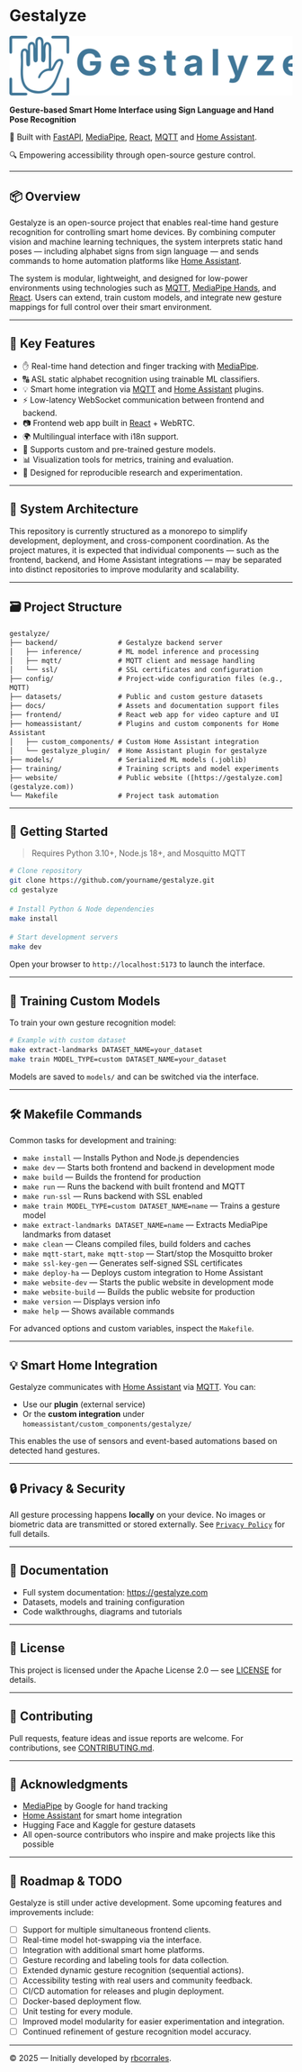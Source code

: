 # Gestalyze

![Gestalyze Logo](gestalyze-logo-text.svg)

**Gesture-based Smart Home Interface using Sign Language and Hand Pose Recognition**

🔧 Built with [FastAPI](https://fastapi.tiangolo.com), [MediaPipe](https://ai.google.dev/edge/mediapipe/solutions/vision/hand_landmarker), [React](https://react.dev), [MQTT](https://mqtt.org) and [Home Assistant](https://www.home-assistant.io).

🔍 Empowering accessibility through open-source gesture control.

---

## 📦 Overview

Gestalyze is an open-source project that enables real-time hand gesture recognition for controlling smart home devices. By combining computer vision and machine learning techniques, the system interprets static hand poses — including alphabet signs from sign language — and sends commands to home automation platforms like [Home Assistant](https://www.home-assistant.io).

The system is modular, lightweight, and designed for low-power environments using technologies such as [MQTT](https://mqtt.org), [MediaPipe Hands](https://ai.google.dev/edge/mediapipe/solutions/vision/hand_landmarker), and [React](https://react.dev). Users can extend, train custom models, and integrate new gesture mappings for full control over their smart environment.

---

## 🎯 Key Features

- ✋ Real-time hand detection and finger tracking with [MediaPipe](https://ai.google.dev/edge/mediapipe/solutions/vision/hand_landmarker).
- 🔠 ASL static alphabet recognition using trainable ML classifiers.
- 💡 Smart home integration via [MQTT](https://mqtt.org) and [Home Assistant](https://www.home-assistant.io) plugins.
- ⚡ Low-latency WebSocket communication between frontend and backend.
- 📷 Frontend web app built in [React](https://react.dev) + WebRTC.
- 🌍 Multilingual interface with i18n support.
- 🧠 Supports custom and pre-trained gesture models.
- 📊 Visualization tools for metrics, training and evaluation.
- 🧪 Designed for reproducible research and experimentation.

---

## 🧱 System Architecture

This repository is currently structured as a monorepo to simplify development, deployment, and cross-component coordination. As the project matures, it is expected that individual components — such as the frontend, backend, and Home Assistant integrations — may be separated into distinct repositories to improve modularity and scalability.

---

## 🗃️ Project Structure

```
gestalyze/
├── backend/               # Gestalyze backend server
│   ├── inference/         # ML model inference and processing
│   ├── mqtt/              # MQTT client and message handling
│   └── ssl/               # SSL certificates and configuration
├── config/                # Project-wide configuration files (e.g., MQTT)
├── datasets/              # Public and custom gesture datasets
├── docs/                  # Assets and documentation support files
├── frontend/              # React web app for video capture and UI
├── homeassistant/         # Plugins and custom components for Home Assistant
│   ├── custom_components/ # Custom Home Assistant integration
│   └── gestalyze_plugin/  # Home Assistant plugin for gestalyze
├── models/                # Serialized ML models (.joblib)
├── training/              # Training scripts and model experiments
├── website/               # Public website ([https://gestalyze.com](gestalyze.com))
└── Makefile               # Project task automation
```

---

## 🚀 Getting Started

> Requires Python 3.10+, Node.js 18+, and Mosquitto MQTT

```bash
# Clone repository
git clone https://github.com/yourname/gestalyze.git
cd gestalyze

# Install Python & Node dependencies
make install

# Start development servers
make dev
```

Open your browser to `http://localhost:5173` to launch the interface.

---

## 🧠 Training Custom Models

To train your own gesture recognition model:

```bash
# Example with custom dataset
make extract-landmarks DATASET_NAME=your_dataset
make train MODEL_TYPE=custom DATASET_NAME=your_dataset
```

Models are saved to `models/` and can be switched via the interface.

---

## 🛠️ Makefile Commands

Common tasks for development and training:

- `make install` — Installs Python and Node.js dependencies
- `make dev` — Starts both frontend and backend in development mode
- `make build` — Builds the frontend for production
- `make run` — Runs the backend with built frontend and MQTT
- `make run-ssl` — Runs backend with SSL enabled
- `make train MODEL_TYPE=custom DATASET_NAME=name` — Trains a gesture model
- `make extract-landmarks DATASET_NAME=name` — Extracts MediaPipe landmarks from dataset
- `make clean` — Cleans compiled files, build folders and caches
- `make mqtt-start`, `make mqtt-stop` — Start/stop the Mosquitto broker
- `make ssl-key-gen` — Generates self-signed SSL certificates
- `make deploy-ha` — Deploys custom integration to Home Assistant
- `make website-dev` — Starts the public website in development mode
- `make website-build` — Builds the public website for production
- `make version` — Displays version info
- `make help` — Shows available commands

For advanced options and custom variables, inspect the `Makefile`.

---

## 💡 Smart Home Integration

Gestalyze communicates with [Home Assistant](https://www.home-assistant.io/) via [MQTT](https://mqtt.org). You can:

- Use our **plugin** (external service)
- Or the **custom integration** under `homeassistant/custom_components/gestalyze/`

This enables the use of sensors and event-based automations based on detected hand gestures.

---

## 🔒 Privacy & Security

All gesture processing happens **locally** on your device.
No images or biometric data are transmitted or stored externally.
See [`Privacy Policy`](https://gestalyze.com/privacy) for full details.

---

## 📖 Documentation

- Full system documentation: https://gestalyze.com
- Datasets, models and training configuration
- Code walkthroughs, diagrams and tutorials

---

## 📜 License

This project is licensed under the Apache License 2.0 — see [LICENSE](./LICENSE) for details.

---

## 🤝 Contributing

Pull requests, feature ideas and issue reports are welcome.
For contributions, see [CONTRIBUTING.md](./CONTRIBUTING.md).

---

## 👋 Acknowledgments

- [MediaPipe](https://ai.google.dev/edge/mediapipe/solutions/vision/hand_landmarker) by Google for hand tracking
- [Home Assistant](https://www.home-assistant.io) for smart home integration
- Hugging Face and Kaggle for gesture datasets
- All open-source contributors who inspire and make projects like this possible

---

## 🧭 Roadmap & TODO

Gestalyze is still under active development. Some upcoming features and improvements include:

- [ ] Support for multiple simultaneous frontend clients.
- [ ] Real-time model hot-swapping via the interface.
- [ ] Integration with additional smart home platforms.
- [ ] Gesture recording and labeling tools for data collection.
- [ ] Extended dynamic gesture recognition (sequential actions).
- [ ] Accessibility testing with real users and community feedback.
- [ ] CI/CD automation for releases and plugin deployment.
- [ ] Docker-based deployment flow.
- [ ] Unit testing for every module.
- [ ] Improved model modularity for easier experimentation and integration.
- [ ] Continued refinement of gesture recognition model accuracy.

---

© 2025 — Initially developed by [rbcorrales](https://github.com/rbcorrales).
